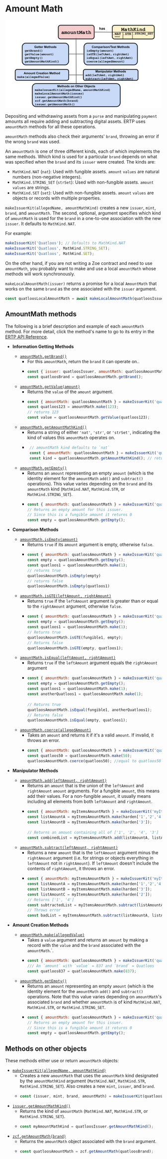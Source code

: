 # Amount Math

![AmountMath methods](./assets/amount-math.svg) 

Depositing and withdrawing assets from a
`purse` and manipulating `payment` amounts 
all require adding and subtracting digital assets. ERTP
uses `amountMath` methods for all these operations. 

`amountMath` methods also check their arguments' `brand`, 
throwing an error if the wrong `brand` was used.

An `amountMath` is one of three different kinds, each of which
implements the same methods. Which kind is used for a particular `brand` depends
on what was specified when the `brand` and its `issuer` were 
created. The kinds are: 
- `MathKind.NAT` (`nat`): Used with fungible assets. `amount` `values` are natural numbers (non-negative integers).
- `MathKind.STRING_SET` (`strSet`): Used with non-fungible assets. `amount` `values` are strings.
- `MathKind.SET` (`set`): Used with non-fungible assets. `amount` `values` are objects or records with multiple properties.

`makeIssuerKit(allegedName, amountMathKind)` creates a new `issuer`,
`mint`, `brand`, and `amountMath`. 
The second, optional, argument specifies which kind
of `amountMath` is used for the `brand` in a one-to-one
association with the new `issuer`. It defaults to `MathKind.NAT`. 

For example: 
```js
makeIssuerKit('Quatloos'); // Defaults to MathKind.NAT
makeIssuerKit('Quatloos', MathKind.STRING_SET);
makeIssuerKit('Quatloos', MathKind.SET);
```
On the other hand, if you are not writing a Zoe contract and need to
use `amountMath`, you probably want to
make and use a local `amountMath` whose methods will work synchronously. 

`makeLocalAmountMath(issuer)` returns a promise for a local `AmountMath` 
that works on the same `brand` as the one associated with the `issuer` argument.
```js
const quatloosLocalAmountMath = await makeLocalAmountMath(quatloosIssuer);
````

## AmountMath methods
The following is a brief description and example of each `amountMath` method. For
more detail, click the method's name to go to its entry in the [ERTP
API Reference](../api/#ertp-api).

- **Information Getting Methods**
  - [`amountMath.getBrand()`](../api/amount-math.html#amountmath-getbrand)
    - For this `amountMath`, return the `brand` it can operate on..
    - ```js
      const { issuer: quatloosIssuer, amountMath: quatloosAmountMath } = makeIssuerKit('Quatloos');
      const quatloosBrand = quatloosAmountMath.getBrand();
      ```
  - [`amountMath.getValue(amount)`](../api/amount-math.html#amountmath-getvalue-amount)
    - Returns the `value` of the `amount` argument. 
    - ```js 
      const { amountMath: quatloosAmountMath } = makeIssuerKit('quatloos'); 
      const quatloos123 = amountMath.make(123); 
      // returns 123 
      const value = quatloosAmountMath.getValue(quatloos123); 
      ```
  - [`amountMath.getAmountMathKind()`](../api/amount-math.html#amountmath-getamountmathkind)
    - Returns a string of either `'nat'`, `'str'`, or `'strSet'`,
       indicating the kind of values this
       `amountMath` operates on.
    - ```js
       // amountMath kind defaults to `nat`
       const { amountMath: quatloosAmountMath } = makeIssuerKit('quatloos');
       const kind = quatloosAmountMath.getAmountMathKind(); // returns 'nat'
       ```
  - [`amountMath.getEmpty()`](../api/amount-math.html#amountmath-getempty)
    - Returns an `amount` representing an empty `amount` (which is the identity
       element for the `amountMath` `add()` and `subtract()`
       operations). This value varies depending on the
       `brand` and its `amountMath` kind (`MathKind.NAT`, `MathKind.STR`, or
       `MathKind.STRING_SET`).
    - ```js
      const { amountMath: quatloosAmountMath } = makeIssuerKit('quatloos');
      // Returns an empty amount for this issuer.
      // Since this is a fungible amount it returns 0
      const empty = quatloosAmountMath.getEmpty();
      ```
- **Comparison Methods**
  - [`amountMath.isEmpty(amount)`](../api/amount-math.html#amountmath-isempty-amount)
    - Returns `true` if its `amount` argument is empty, otherwise `false`.
    - ```js
      const { amountMath: quatloosAmountMath } = makeIssuerKit('quatloos');
      const empty = quatloosAmountMath.getEmpty();
      const quatloos1 = quatloosAmountMath.make(1);
      // returns true
      quatloosAmountMath.isEmpty(empty)
      // returns false
      quatloosAmountMath.isEmpty(quatloos1)
      ```
  - [`amountMath.isGTE(leftAmount, rightAmount)`](../api/amount-math.html#amountmath-isgte-leftamount-rightamount)
    - Returns `true` if the `leftAmount` argument is greater than or equal
       to the `rightAmount` argument, otherwise `false`.
    - ```js
      const { amountMath: quatloosAmountMath } = makeIssuerKit('quatloos');
      const empty = quatloosAmountMath.getEmpty();
      const quatloos1 = quatloosAmountMath.make(1);
      // Returns true
      quatloosAmountMath.isGTE(fungible1, empty);
      // Returns false
      quatloosAmountMath.isGTE(empty, quatloos1);
      ```
  - [`amountMath.isEqual(leftAmount, rightAmount)`](../api/amount-math.html#amountmath-isequal-leftamount-rightamount)
    - Returns `true` if the `leftAmount` argument equals the
	`rightAmount` argument
    - ```js
      const { amountMath: quatloosAmountMath } = makeIssuerKit('quatloos');
      const empty = quatloosAmountMath.getEmpty();
      const quatloos1 = quatloosAmountMath.make(1);
      const anotherQuatloos1 = quatloosAmountMath.make(1);

      // Returns true
      quatloosAmountMath.isEqual(fungible1, anotherQuatloos1);
      // Returns false
      quatloosAmountMath.isEqual(empty, quatloos1);
      ```
  - [`amountMath.coerce(allegedAmount)`](../api/amount-math.html#amountmath-coerce-allegedamount)
    - Takes an `amount` and returns it if it's a valid `amount`.
      If invalid, it throws an error.
    - ```js
      const { amountMath: quatloosAmountMath } = makeIssuerKit('quatloos');  
      const quatloos50 = quatloosAmountMath.make(50);
      quatloosAmountMath.coerce(quatloos50); //equal to quatloos50
      ```
- **Manipulator Methods**

  - [`amountMath.add(leftAmount, rightAmount)`](../api/amount-math.html#amountmath-add-leftamount-rightamount)
    - Returns an `amount` that is the union of the `leftAmount` and `rightAmount`
       `amount` arguments. For a fungible `amount`, this means add their
       values.  For a non-fungible `amount`, it usually means
       including all elements from both `leftAmount` and `rightAmount`.
    - ```js
      const { amountMath: myItemsAmountMath } = makeIssuerKit('myItems', 'strSet');
      const listAmountA = myItemsAmountMath.make(harden['1','2','4']);
      const listAmountB = myItemsAmountMath.make(harden['3']);

      // Returns an amount containing all of ['1', '2', '4', '3']
      const combinedList = myItemsAmountMath.add(listAmountA, listAmountB);
      ```
  - [`amountMath.subtract(leftAmount, rightAmount)`](../api/amount-math.html#amountmath-subtract-leftamount-rightamount)
    - Returns a new `amount` that is the `leftAmount` argument minus
      the `rightAmount` argument  (i.e. for strings or objects
      everything in `leftAmount` not in `rightAmount`). If `leftAmount`
      doesn't include the contents of `rightAmount`, it throws an error. 
    - ```js
      const { amountMath: myItemsAmountMath } = makeIssuerKit('myItems', 'strSet');
      const listAmountA = myItemsAmountMath.make(harden['1','2','4']);
      const listAmountB = myItemsAmountMath.make(harden['3']);
      const listAmountC = myItemsAmountMath.make(harden['2']);
      // Returns ['1', '4']
      const subtractedList = myItemsAmountMath.subtract(listAmountA, listAmountC)
      // Throws error
      const badList = myItemsAmountMath.subtract(listAmountA, listAmountB)
      ```
- **Amount Creation Methods**
  - [`amountMath.make(allegedValue)`](../api/amount-math.html#amountmath-make-allegedvalue)	
    - Takes a `value` argument and returns an `amount` by making a record
      with the `value` and the `brand` associated with the `amountMath`.`.
    - ```js
      const { amountMath: quatloosAmountMath } = makeIssuerKit('quatloos');
      /// An `amount` with `value` = 837 and `brand` = Quatloos
      const quatloos837 = quatloosAmountMath.make(837);
      ```
  - [`amountMath.getEmpty()`](../api/amount-math.html#amountmath-getempty)
    - Returns an `amount` representing an empty `amount` (which is the identity
       element for the `amountMath` `add()` and `subtract()`
       operations. Note that this value varies depending on `amountMath`'s associated
       `brand` and whether `amountMath` is of kind `MathKind.NAT`, `MathKind.STR`, or `MathKind.STRING_SET`.
    - ```js
      const { amountMath: quatloosAmountMath } = makeIssuerKit('quatloos');
      // Returns an empty amount for this issuer.
      // Since this is a fungible amount it returns 0
      const empty = quatloosAmountMath.getEmpty();
      ```  
 
## Methods on other objects

These methods either use or return `amountMath` objects:

- [`makeIssuerKit(allegedName, amountMathKind)`](../api/issuer.html#makeissuerkit-allegedname-mathhelpername)
  - Creates a new `amountMath` that uses the `amountMath` kind
    designated by the `amountMathKind` argument (`MathKind.NAT`, `MathKind.STR`,
    `MathKind.STRING_SET`). Also creates a new `mint`, `issuer`, and `brand`.
  - ```js
    const (issuer, mint, brand, amountMath) = makeIssuerKit(quatloos)`
- [`issuer.getAmountMathKind()`](../api/issuer.html#issuer-getmathhelpersname)
  - Returns the kind of `amountMath` (`MathKind.NAT`, `MathKind.STR`, or `MathKind.STRING_SET`).
  - ```js
    const myAmountMathKind = quatloosIssuer.getAmountMathKind();
    ```
- [`zcf.getAmountMath(brand)`](../../zoe/api/zoe-contract-facet.html#zcf-getamountmath-brand)
  - Returns the `amountMath` object associated with the `brand` argument.
  - ```js
    const quatloosAmountMath = zcf.getAmountMath(quatloosBrand);
    ```
